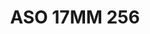 ---
title: ASO 17MM 256
date: 
draft: false

# descripcion
description : Anillo de plata 925.

materials: Plata 971

color: 

dimensions: 17mm diámetro

code: 05-23-1645

type: "Anillos"

categories: []

price: $6.350,00

price_eftvo: $5.400,00

# Images
# first image will be shown in the product page
images:
  # - image: "images/path_to_image"
  # La ubicacion de las imagenes es imagenes/Anillos/Anillos.Solo Plata/05-23-1645-aso-17mm-256
  - image: "./images/anillos/solo_plata/05-23-1645-aso-17mm-256.jpg"
---